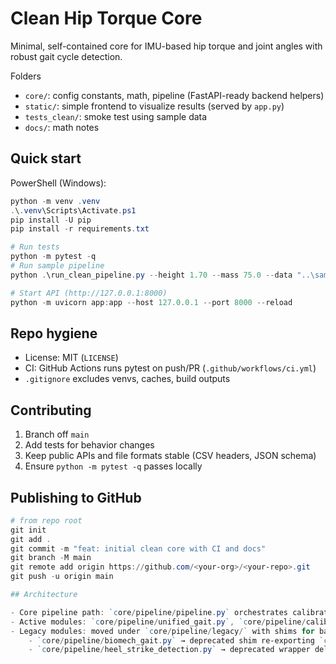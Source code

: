 # Clean Hip Torque Core

Minimal, self-contained core for IMU-based hip torque and joint angles with robust gait cycle detection.

Folders

- `core/`: config constants, math, pipeline (FastAPI-ready backend helpers)
- `static/`: simple frontend to visualize results (served by `app.py`)
- `tests_clean/`: smoke test using sample data
- `docs/`: math notes

## Quick start

PowerShell (Windows):

```powershell
python -m venv .venv
.\.venv\Scripts\Activate.ps1
pip install -U pip
pip install -r requirements.txt

# Run tests
python -m pytest -q
# Run sample pipeline
python .\run_clean_pipeline.py --height 1.70 --mass 75.0 --data "..\sample data"

# Start API (http://127.0.0.1:8000)
python -m uvicorn app:app --host 127.0.0.1 --port 8000 --reload
```

## Repo hygiene

- License: MIT (`LICENSE`)
- CI: GitHub Actions runs pytest on push/PR (`.github/workflows/ci.yml`)
- `.gitignore` excludes venvs, caches, build outputs

## Contributing

1. Branch off `main`
2. Add tests for behavior changes
3. Keep public APIs and file formats stable (CSV headers, JSON schema)
4. Ensure `python -m pytest -q` passes locally

## Publishing to GitHub

```powershell
# from repo root
git init
git add .
git commit -m "feat: initial clean core with CI and docs"
git branch -M main
git remote add origin https://github.com/<your-org>/<your-repo>.git
git push -u origin main

## Architecture

- Core pipeline path: `core/pipeline/pipeline.py` orchestrates calibration, per-side resampling, unified gait detection, stance, joint kinematics, and inverse dynamics.
- Active modules: `core/pipeline/unified_gait.py`, `core/pipeline/calibration.py`, `core/pipeline/io_utils.py`, `core/pipeline/stance_cycles.py`.
- Legacy modules: moved under `core/pipeline/legacy/` with shims for back-compat. Prefer unified_gait for event detection. Existing wrappers:
	- `core/pipeline/biomech_gait.py` → deprecated shim re-exporting `core/pipeline/legacy/biomech_gait.py`.
	- `core/pipeline/heel_strike_detection.py` → deprecated wrapper delegating to unified_gait/bilateral utilities.

